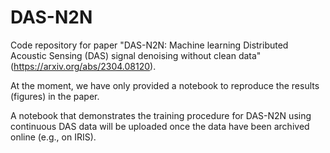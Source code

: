 # DAS-N2N
Code repository for paper "DAS-N2N: Machine learning Distributed Acoustic Sensing (DAS) signal denoising without clean data" (https://arxiv.org/abs/2304.08120).

At the moment, we have only provided a notebook to reproduce the results (figures) in the paper.

A notebook that demonstrates the training procedure for DAS-N2N using continuous DAS data will be uploaded once the data have been archived online (e.g., on IRIS).
